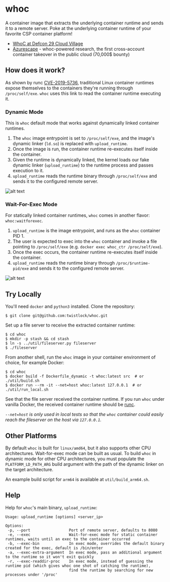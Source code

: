 # whoc
A container image that extracts the underlying container runtime and sends it to a remote server.
Poke at the underlying container runtime of your favorite CSP container platform!

- [WhoC at Defcon 29 Cloud Village](https://www.youtube.com/watch?v=DF0qoCsHKT4)
- [Azurescape](https://unit42.paloaltonetworks.com/azure-container-instances/) - whoc-powered research, the first cross-account container takeover in the public cloud (70,000$ bounty)

## How does it work?
As shown by runc [CVE-2019-5736](https://unit42.paloaltonetworks.com/breaking-docker-via-runc-explaining-cve-2019-5736/), traditional Linux container runtimes expose themselves to the containers they're running through `/proc/self/exe`. `whoc` uses this link to read the container runtime executing it.

### Dynamic Mode
This is `whoc` default mode that works against dynamically linked container runtimes.

1. The `whoc` image entrypoint is set to `/proc/self/exe`, and the image's dynamic linker (`ld.so`) is replaced with `upload_runtime`.
2. Once the image is run, the container runtime re-executes itself inside the container.
3. Given the runtime is dynamically linked, the kernel loads our fake dynamic linker (`upload_runtime`) to the runtime process and passes execution to it. 
4. `upload_runtime` reads the runtime binary through `/proc/self/exe` and sends it to the configured remote server.

![alt text](https://github.com/twistlock/whoc/blob/master/images/whoc_dynamic.png?raw=true "whoc dynamic mode")


### Wait-For-Exec Mode
For statically linked container runtimes, `whoc` comes in another flavor: `whoc:waitforexec`.

1. `upload_runtime` is the image entrypoint, and runs as the `whoc` container PID 1.
2. The user is expected to exec into the `whoc` container and invoke a file pointing to `/proc/self/exe` (e.g. `docker exec whoc_ctr /proc/self/exe`).
3. Once the exec occurs, the container runtime re-executes itself inside the container.
4. `upload_runtime` reads the runtime binary through `/proc/$runtime-pid/exe` and sends it to the configured remote server.

![alt text](https://github.com/twistlock/whoc/blob/master/images/whoc_waitforexec.png?raw=true "whoc wait-for-exec mode")

## Try Locally
You'll need `docker` and `python3` installed. Clone the repository:
```console
$ git clone git@github.com:twistlock/whoc.git
```

Set up a file server to receive the extracted container runtime:
```console
$ cd whoc
$ mkdir -p stash && cd stash
$ ln -s ../util/fileserver.py fileserver 
$ ./fileserver
```
From another shell, run the `whoc` image in your container environment of choice, for example Docker:
```console
$ cd whoc
$ docker build -f Dockerfile_dynamic -t whoc:latest src  # or ./util/build.sh
$ docker run --rm -it --net=host whoc:latest 127.0.0.1  # or ./util/run_local.sh
```
See that the file server received the container runtime. If you run `whoc` under vanilla Docker, the received container runtime should be [runc](https://github.com/opencontainers/runc). 

*`--net=host` is only used in local tests so that the `whoc` container could easily reach the fileserver on the host via `127.0.0.1`.*

## Other Platforms
By default `whoc` is built for `linux/amd64`, but it also supports other CPU architectures. Wait-for-exec mode can be built as usual. To build `whoc` in dynamic mode for other CPU architectures, you must populate the `PLATFORM_LD_PATH_ARG` build argument with the path of the dynamic linker on the target architecture. 

An example build script for `arm64` is available at `util/build_arm64.sh`.

## Help
Help for `whoc`'s main binary, `upload_runtime`:
```
Usage: upload_runtime [options] <server_ip>

Options:
 -p, --port                 Port of remote server, defaults to 8080
 -e, --exec                 Wait-for-exec mode for static container runtimes, waits until an exec to the container occurred
 -b, --exec-bin             In exec mode, overrides the default binary created for the exec, default is /bin/enter
 -a, --exec-extra-argument  In exec mode, pass an additional argument to the runtime so it won't exit quickly
 -r, --exec-readdir-proc    In exec mode, instead of guessing the runtime pid (which gives whoc one shot of catching the runtime),
                            find the runtime by searching for new processes under '/proc'
```
